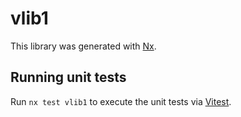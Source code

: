 # vlib1

This library was generated with [Nx](https://nx.dev).

## Running unit tests

Run `nx test vlib1` to execute the unit tests via [Vitest](https://vitest.dev/).
